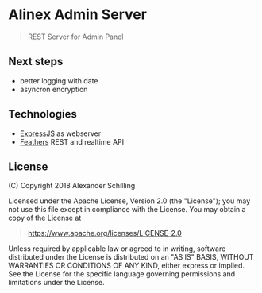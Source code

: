# Alinex Admin Server

> REST Server for Admin Panel

## Next steps

- better logging with date
- asyncron encryption

## Technologies

- [ExpressJS](http://expressjs.com/de/) as webserver
- [Feathers](https://feathersjs.com/) REST and realtime API


## License

(C) Copyright 2018 Alexander Schilling

Licensed under the Apache License, Version 2.0 (the "License");
you may not use this file except in compliance with the License.
You may obtain a copy of the License at

>  <https://www.apache.org/licenses/LICENSE-2.0>

Unless required by applicable law or agreed to in writing, software
distributed under the License is distributed on an "AS IS" BASIS,
WITHOUT WARRANTIES OR CONDITIONS OF ANY KIND, either express or implied.
See the License for the specific language governing permissions and
limitations under the License.
